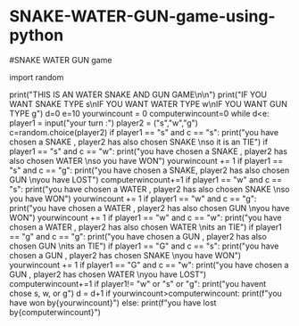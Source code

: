 # SNAKE-WATER-GUN-game-using-python
#SNAKE WATER GUN game

import random

print("THIS IS AN WATER SNAKE AND GUN GAME\n\n")
print("IF YOU WANT SNAKE TYPE s\nIF YOU WANT WATER TYPE w\nIF YOU WANT GUN TYPE g")
d=0
e=10
yourwincount = 0
computerwincount=0
while d<e:
    player1 = input("your turn :")
    player2 = ("s","w","g")
    c=random.choice(player2)
    if player1 == "s" and c == "s":
        print("you have chosen a SNAKE , player2 has also chosen SNAKE  \nso it is an TIE")
    if player1 == "s" and c == "w":
        print("you have chosen a SNAKE , player2 has also chosen WATER  \nso you have WON")
        yourwincount += 1
    if player1 == "s" and c == "g":
        print("you have chosen a SNAKE, player2 has also chosen GUN  \nyou have LOST")
        computerwincount+=1
    if player1 == "w" and c == "s":
        print("you have chosen a WATER , player2 has also chosen SNAKE  \nso you have WON")
        yourwincount += 1
    if player1 == "w" and c == "g":
        print("you have chosen a WATER , player2 has also chosen GUN  \nyou have WON")
        yourwincount += 1
    if player1 == "w" and c == "w":
        print("you have chosen a WATER , player2 has also chosen WATER  \nits an TIE")
    if player1 == "g" and c == "g":
        print("you have chosen a GUN , player2 has also chosen GUN  \nits an TIE")
    if player1 == "G" and c == "s":
        print("you have chosen a GUN , player2 has chosen SNAKE \nyou have WON")
        yourwincount += 1
    if player1 == "G" and c == "w":
        print("you have chosen a GUN , player2 has chosen WATER \nyou have LOST")
        computerwincount+=1
    if player1!= "w" or "s" or "g":
        print("you havent chose s, w, or g")
    d = d+1
if yourwincount>computerwincount:
    print(f"you have won by{yourwincount}")
else:
    print(f"you have lost by{computerwincount}")

    

